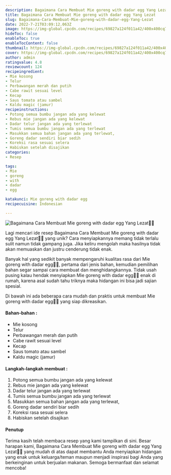 ```yaml
---
description: Bagaimana Cara Membuat Mie goreng with dadar egg Yang Lezat"
title: Bagaimana Cara Membuat Mie goreng with dadar egg Yang Lezat
slug: Bagaimana-Cara-Membuat-Mie-goreng-with-dadar-egg-Yang-Lezat
date: 2022-7-21T03:09:12.063Z
image: https://img-global.cpcdn.com/recipes/69827a124f011a42/400x400cq70/photo.jpg
hideToc: false
enableToc: true
enableTocContent: false
thumbnail: https://img-global.cpcdn.com/recipes/69827a124f011a42/400x400cq70/photo.jpg
cover: https://img-global.cpcdn.com/recipes/69827a124f011a42/400x400cq70/photo.jpg
author: admin
ratingvalue: 4.8
reviewcount: 124
recipeingredient:
- Mie kosong
- Telur
- Perbawangan merah dan putih
- Cabe rawit sesuai level
- Kecap
- Saus tomato atau sambel
- Kaldu magic (jamur)
recipeinstructions:
- Potong semua bumbu jangan ada yang kelewat
- Rebus mie jangan ada yang kelewat
- Dadar telur jangan ada yang terlewat
- Tumis semua bumbu jangan ada yang terlewat
- Masukkan semua bahan jangan ada yang terlewat,
- Goreng dadar sendiri biar sedih
- Koreksi rasa sesuai selera
- Habiskan setelah disajikan
categories:
- Resep

tags:
- Mie
- goreng
- with
- dadar
- egg

katakunci: Mie goreng with dadar egg
recipecuisine: Indonesian

---
```


![Bagaimana Cara Membuat Mie goreng with dadar egg Yang Lezat👩‍🍳](https://img-global.cpcdn.com/recipes/69827a124f011a42/400x400cq70/photo.jpg)

Lagi mencari ide resep Bagaimana Cara Membuat Mie goreng with dadar egg Yang Lezat👩‍🍳 yang unik? Cara menyiapkannya memang tidak terlalu sulit namun tidak gampang juga. Jika keliru mengolah maka hasilnya tidak akan memuaskan dan justru cenderung tidak enak.

Banyak hal yang sedikit banyak mempengaruhi kualitas rasa dari Mie goreng with dadar egg👩‍🍳, pertama dari jenis bahan, kemudian pemilihan bahan segar sampai cara membuat dan menghidangkannya. Tidak usah pusing kalau hendak menyiapkan Mie goreng with dadar egg👩‍🍳 enak di rumah, karena asal sudah tahu triknya maka hidangan ini bisa jadi sajian spesial.

Di bawah ini ada beberapa cara mudah dan praktis untuk membuat Mie goreng with dadar egg👩‍🍳 yang siap dikreasikan.

<!--inarticleads1-->

#### Bahan-bahan :

- Mie kosong
- Telur
- Perbawangan merah dan putih
- Cabe rawit sesuai level
- Kecap
- Saus tomato atau sambel
- Kaldu magic (jamur)

<!--inarticleads2-->

#### Langkah-langkah membuat :

1. Potong semua bumbu jangan ada yang kelewat
1. Rebus mie jangan ada yang kelewat
1. Dadar telur jangan ada yang terlewat
1. Tumis semua bumbu jangan ada yang terlewat
1. Masukkan semua bahan jangan ada yang terlewat,
1. Goreng dadar sendiri biar sedih
1. Koreksi rasa sesuai selera
1. Habiskan setelah disajikan

#### Penutup

Terima kasih telah membaca resep yang kami tampilkan di sini. Besar harapan kami, Bagaimana Cara Membuat Mie goreng with dadar egg Yang Lezat👩‍🍳 yang mudah di atas dapat membantu Anda menyiapkan hidangan yang enak untuk keluarga/teman maupun menjadi inspirasi bagi Anda yang berkeinginan untuk berjualan makanan. Semoga bermanfaat dan selamat mencoba!